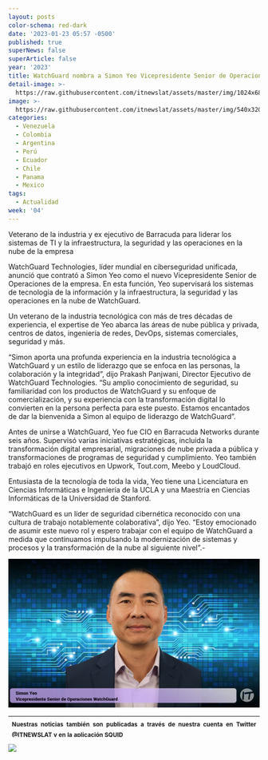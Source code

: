 ```yaml
---
layout: posts
color-schema: red-dark
date: '2023-01-23 05:57 -0500'
published: true
superNews: false
superArticle: false
year: '2023'
title: WatchGuard nombra a Simon Yeo Vicepresidente Senior de Operaciones
detail-image: >-
  https://raw.githubusercontent.com/itnewslat/assets/master/img/1024x680/Simon-Yeo-g.jpg
image: >-
  https://raw.githubusercontent.com/itnewslat/assets/master/img/540x320/Simon-Yeo-p.jpg
categories:
  - Venezuela
  - Colombia
  - Argentina
  - Perú
  - Ecuador
  - Chile
  - Panama
  - Mexico
tags:
  - Actualidad
week: '04'
---
```

Veterano de la industria y ex ejecutivo de Barracuda para liderar los sistemas de TI y la infraestructura, la seguridad y las operaciones en la nube de la empresa
 
WatchGuard Technologies, líder mundial en ciberseguridad unificada, anunció que contrató a Simon Yeo como el nuevo Vicepresidente Senior de Operaciones de la empresa. En esta función, Yeo supervisará los sistemas de tecnología de la información y la infraestructura, la seguridad y las operaciones en la nube de WatchGuard.
 
Un veterano de la industria tecnológica con más de tres décadas de experiencia, el expertise  de Yeo abarca las áreas de nube pública y privada, centros de datos, ingeniería de redes, DevOps, sistemas comerciales, seguridad y más.
 
“Simon aporta una profunda experiencia en la industria tecnológica a WatchGuard y un estilo de liderazgo que se enfoca en las personas, la colaboración y la integridad”, dijo Prakash Panjwani, Director Ejecutivo de WatchGuard Technologies. “Su amplio conocimiento de seguridad, su familiaridad con los productos de WatchGuard y su enfoque de comercialización, y su experiencia con la transformación digital lo convierten en la persona perfecta para este puesto. Estamos encantados de dar la bienvenida a Simon al equipo de liderazgo de WatchGuard”.
 
Antes de unirse a WatchGuard, Yeo fue CIO en Barracuda Networks durante seis años. Supervisó varias iniciativas estratégicas, incluida la transformación digital empresarial, migraciones de nube privada a pública y transformaciones de programas de seguridad y cumplimiento. Yeo también trabajó en roles ejecutivos en Upwork, Tout.com, Meebo y LoudCloud. 
 
Entusiasta de la tecnología de toda la vida, Yeo tiene una Licenciatura en Ciencias Informáticas e Ingeniería de la UCLA y una Maestría en Ciencias Informáticas de la Universidad de Stanford.
 
“WatchGuard es un líder de seguridad cibernética reconocido con una cultura de trabajo notablemente colaborativa”, dijo Yeo. “Estoy emocionado de asumir este nuevo rol y espero trabajar con el equipo de WatchGuard a medida que continuamos impulsando la modernización de sistemas y procesos y la transformación de la nube al siguiente nivel”.-

![](https://raw.githubusercontent.com/itnewslat/assets/master/img/540x320/Simon-Yeo-p.jpg)

<table style="height: 42px;" width="569">
<tbody>
<tr>
<td style="text-align: justify;"><sub><strong>Nuestras noticias también son publicadas a través de nuestra cuenta en Twitter <a href="https://twitter.com/itnewslat?lang=es">@ITNEWSLAT</a> y en la aplicación <a href="https://squidapp.co/en/">SQUID</a></strong></sub></td>
</tr>
</tbody>
</table>

<img src="https://tracker.metricool.com/c3po.jpg?hash=56f88a41e39ab42c063cc51676587a04"/>